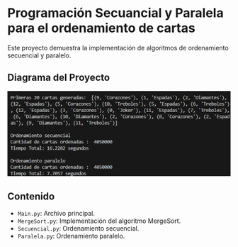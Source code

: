 # Programación Secuancial y Paralela para el ordenamiento de cartas

Este proyecto demuestra la implementación de algoritmos de ordenamiento secuencial y paralelo.

## Diagrama del Proyecto

![Diagrama del proyecto](programa.png)

## Contenido
- `Main.py`: Archivo principal.
- `MergeSort.py`: Implementación del algoritmo MergeSort.
- `Secuencial.py`: Ordenamiento secuencial.
- `Paralela.py`: Ordenamiento paralelo.
